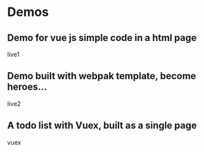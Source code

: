 # Demos

## Demo for vue js simple code in a html page
live1

## Demo built with webpak template, become heroes...
live2

## A todo list with Vuex, built as a single page
vuex